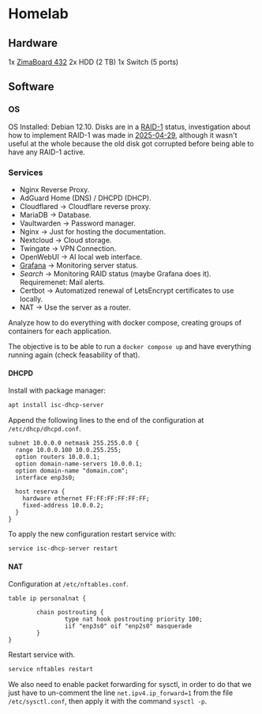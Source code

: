 
# Homelab


## Hardware

1x [ZimaBoard 432](https://shop.zimaspace.com/products/zimaboard-single-board-server?variant=39283928432838)
2x HDD (2 TB)
1x Switch (5 ports)
## Software

### OS

OS Installed: Debian 12.10.
Disks are in a [RAID-1](raid.md) status, investigation about how to implement RAID-1 was made in [2025-04-29](../../04%20-%20Daily/2025-04-29.md), although it wasn't useful at the whole because the old disk got corrupted before being able to have any RAID-1 active.

### Services

- Nginx Reverse Proxy.
- AdGuard Home (DNS) / DHCPD (DHCP).
- Cloudflared -> Cloudflare reverse proxy.
- MariaDB -> Database.
- Vaultwarden -> Password manager.
- Nginx -> Just for hosting the documentation.
- Nextcloud -> Cloud storage.
- Twingate -> VPN Connection.
- OpenWebUI -> AI local web interface.
- [Grafana](grafana.md) -> Monitoring server status.
- *Search* -> Monitoring RAID status (maybe Grafana does it). Requiremenet: Mail alerts.
- Certbot -> Automatized renewal of LetsEncrypt certificates to use locally.
- NAT -> Use the server as a router.


Analyze how to do everything with docker compose, creating groups of containers for each application.

The objective is to be able to run a `docker compose up` and have everything running again (check feasability of that).

#### DHCPD

Install with package manager:

```bash
apt install isc-dhcp-server
```

Append the following lines to the end of the configuration at `/etc/dhcp/dhcpd.conf`.

```
subnet 10.0.0.0 netmask 255.255.0.0 {
  range 10.0.0.100 10.0.255.255;
  option routers 10.0.0.1;
  option domain-name-servers 10.0.0.1;
  option domain-name "domain.com";
  interface enp3s0;

  host reserva {
    hardware ethernet FF:FF:FF:FF:FF:FF;
    fixed-address 10.0.0.2;
  }
}
```

To apply the new configuration restart service with:

```bash
service isc-dhcp-server restart
```

#### NAT

Configuration at `/etc/nftables.conf`.

```
table ip personalnat {

        chain postrouting {
                type nat hook postrouting priority 100;
                iif "enp3s0" oif "enp2s0" masquerade
        }
}
```


Restart service with.

```bash
service nftables restart
```

We also need to enable packet forwarding for sysctl, in order to do that we just have to un-comment the line `net.ipv4.ip_forward=1` from the file `/etc/sysctl.conf`, then apply it with the command `sysctl -p`.